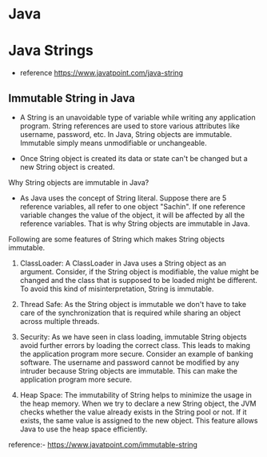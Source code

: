 # Java

# Java Strings
- reference https://www.javatpoint.com/java-string

## Immutable String in Java

- A String is an unavoidable type of variable while writing any application program. 
String references are used to store various attributes like username, password, etc. 
In Java, String objects are immutable. Immutable simply means unmodifiable or unchangeable.

- Once String object is created its data or state can't be changed but a new String object is created.

Why String objects are immutable in Java?
- As Java uses the concept of String literal. Suppose there are 5 reference variables, all refer to one object "Sachin". If one reference variable changes the value of the object, it will be affected by all the reference variables. That is why String objects are immutable in Java.

Following are some features of String which makes String objects immutable.
1. ClassLoader:
  A ClassLoader in Java uses a String object as an argument. Consider, if the String object is modifiable, the value might be changed and the class that is supposed to be loaded might be different.
  To avoid this kind of misinterpretation, String is immutable.

2. Thread Safe:
  As the String object is immutable we don't have to take care of the synchronization that is required while sharing an object across multiple threads.

3. Security:
  As we have seen in class loading, immutable String objects avoid further errors by loading the correct class. This leads to making the application program more secure. Consider an example of banking software.    The username and password cannot be modified by any intruder because String objects are immutable. This can make the application program more secure.

5. Heap Space:
  The immutability of String helps to minimize the usage in the heap memory. When we try to declare a new String object, the JVM checks whether the value already exists in the String pool or not. If it exists,     the same value is assigned to the new object. This feature allows Java to use the heap space efficiently.

reference:- https://www.javatpoint.com/immutable-string
